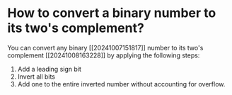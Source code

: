 # How to convert a binary number to its two's complement? 
You can convert any binary [[20241007151817]] number to its two's complement [[20241008163228]] by applying the following steps: 
1. Add a leading sign bit
2. Invert all bits
3. Add one to the entire inverted number without accounting for overflow.